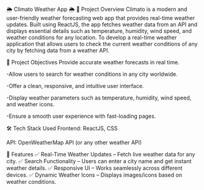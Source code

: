 🌦️ Climato Weather App 🌦️
📌 Project Overview
Climato is a modern and user-friendly weather forecasting web app that provides real-time weather updates. Built using ReactJS, the app fetches weather data from an API and displays essential details such as temperature, humidity, wind speed, and weather conditions for any location.
To develop a real-time weather application that allows users to check the current weather conditions of any city by fetching data from a weather API.

🎯 Project Objectives
Provide accurate weather forecasts in real time.

-Allow users to search for weather conditions in any city worldwide.

-Offer a clean, responsive, and intuitive user interface.

-Display weather parameters such as temperature, humidity, wind speed, and weather icons.

-Ensure a smooth user experience with fast-loading pages.

🛠️ Tech Stack Used
Frontend: ReactJS, CSS

API: OpenWeatherMap API (or any other weather API)

🚀 Features
✅ Real-Time Weather Updates – Fetch live weather data for any city.
✅ Search Functionality – Users can enter a city name and get instant weather details.
✅ Responsive UI – Works seamlessly across different devices.
✅ Dynamic Weather Icons – Displays images/icons based on weather conditions.
